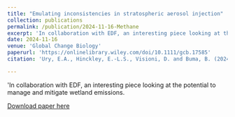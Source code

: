 ```yaml
---
title: "Emulating inconsistencies in stratospheric aerosol injection"
collection: publications
permalink: /publication/2024-11-16-Methane
excerpt: 'In collaboration with EDF, an interesting piece looking at the potential to manage and mitigate wetland emissions'
date: 2024-11-16
venue: 'Global Change Biology'
paperurl: 'https://onlinelibrary.wiley.com/doi/10.1111/gcb.17585'
citation: 'Ury, E.A., Hinckley, E.-L.S., Visioni, D. and Buma, B. (2024), Managing the Global Wetland Methane-Climate Feedback: A Review of Potential Options. Glob Change Biol, 30: e17585.'

---
```

'In collaboration with EDF, an interesting piece looking at the potential to manage and mitigate wetland emissions.

[Download paper here](https://doi.org/10.1111/gcb.17585)